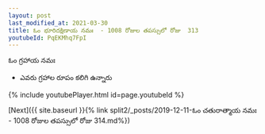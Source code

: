 ```yaml
---
layout: post
last_modified_at: 2021-03-30
title: ఓం భూరిదక్షిణాయ నమః  - 1008 రోజుల తపస్సులో రోజు  313
youtubeId: PqEKMhq7FpI
---
```

 
 
 ఓం గ్రహాయ నమః  
 
 -  ఎవరు గ్రహాల రూపం కలిగి ఉన్నారు 
 
  
 
  
 
 
 
 
 
 


{% include youtubePlayer.html id=page.youtubeId %}
 
[Next]({{ site.baseurl }}{% link  split2/_posts/2019-12-11-ఓం చతురాత్మాయ నమః  - 1008 రోజుల తపస్సులో రోజు  314.md%})
 
